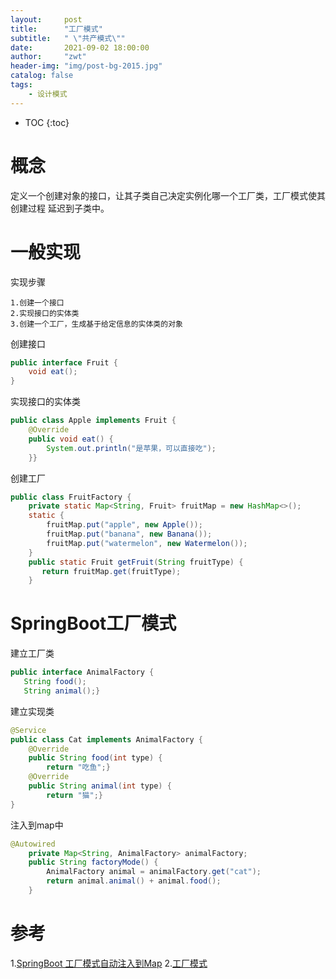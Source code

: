 ```yaml
---
layout:     post
title:      "工厂模式"
subtitle:   " \"共产模式\""
date:       2021-09-02 18:00:00
author:     "zwt"
header-img: "img/post-bg-2015.jpg"
catalog: false
tags:
    - 设计模式
---
```

* TOC
{:toc}

# 概念

定义一个创建对象的接口，让其子类自己决定实例化哪一个工厂类，工厂模式使其创建过程 延迟到子类中。

# 一般实现

实现步骤
```
1.创建一个接口
2.实现接口的实体类
3.创建一个工厂，生成基于给定信息的实体类的对象
```

创建接口
```java
public interface Fruit {
    void eat();
}
```
实现接口的实体类
```java
public class Apple implements Fruit {
    @Override
    public void eat() {
        System.out.println("是苹果，可以直接吃");
    }}
```
创建工厂
```java
public class FruitFactory {
    private static Map<String, Fruit> fruitMap = new HashMap<>();
    static {
        fruitMap.put("apple", new Apple());
        fruitMap.put("banana", new Banana());
        fruitMap.put("watermelon", new Watermelon());
    }
    public static Fruit getFruit(String fruitType) {
       return fruitMap.get(fruitType);
    }
```


# SpringBoot工厂模式

建立工厂类
```java
public interface AnimalFactory {
   String food();
   String animal();}
```
建立实现类
```java
@Service
public class Cat implements AnimalFactory {
    @Override
    public String food(int type) {
        return "吃鱼";}
    @Override
    public String animal(int type) {
        return "猫";}
}
```
注入到map中
```java
@Autowired
    private Map<String, AnimalFactory> animalFactory;
    public String factoryMode() {
        AnimalFactory animal = animalFactory.get("cat");
        return animal.animal() + animal.food();
    }
```
# 参考
1.[SpringBoot 工厂模式自动注入到Map](https://blog.csdn.net/qq_33697094/article/details/113860761)
2.[工厂模式](https://www.runoob.com/design-pattern/factory-pattern.html)